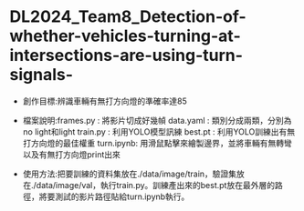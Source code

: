 # DL2024_Team8_Detection-of-whether-vehicles-turning-at-intersections-are-using-turn-signals-
* 創作目標:辨識車輛有無打方向燈的準確率達85
* 檔案說明:frames.py : 將影片切成好幾幀
           data.yaml : 類別分成兩類，分別為no light和light
           train.py  : 利用YOLO模型訊練
           best.pt   : 利用YOLO訓練出有無打方向燈的最佳權重
           turn.ipynb: 用滑鼠點擊來繪製邊界，並將車輛有無轉彎以及有無打方向燈print出來

* 使用方法:把要訓練的資料集放在./data/image/train，驗證集放在./data/image/val，執行train.py。訓練產出來的best.pt放在最外層的路徑，將要測試的影片路徑貼給turn.ipynb執行。
